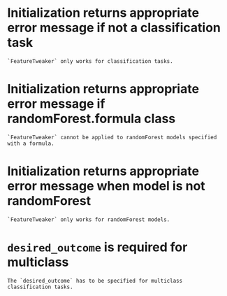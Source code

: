 # Initialization returns appropriate error message if not a classification task

    `FeatureTweaker` only works for classification tasks.

# Initialization returns appropriate error message if randomForest.formula class

    `FeatureTweaker` cannot be applied to randomForest models specified with a formula.

# Initialization returns appropriate error message when model is not randomForest

    `FeatureTweaker` only works for randomForest models.

# `desired_outcome` is required for multiclass

    The `desired_outcome` has to be specified for multiclass classification tasks.


